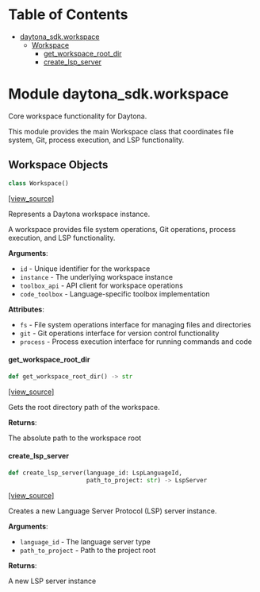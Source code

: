# Table of Contents

* [daytona\_sdk.workspace](#daytona_sdk.workspace)
  * [Workspace](#daytona_sdk.workspace.Workspace)
    * [get\_workspace\_root\_dir](#daytona_sdk.workspace.Workspace.get_workspace_root_dir)
    * [create\_lsp\_server](#daytona_sdk.workspace.Workspace.create_lsp_server)

<a id="daytona_sdk.workspace"></a>

# Module daytona\_sdk.workspace

Core workspace functionality for Daytona.

This module provides the main Workspace class that coordinates file system,
Git, process execution, and LSP functionality.

<a id="daytona_sdk.workspace.Workspace"></a>

## Workspace Objects

```python
class Workspace()
```

[[view_source]](https://github.com/daytonaio/daytona-client/blob/b45168f061cd6be86cb18d4f6da11d28c59292bf/packages/python/src/daytona_sdk/workspace.py#L17)

Represents a Daytona workspace instance.

A workspace provides file system operations, Git operations, process execution,
and LSP functionality.

**Arguments**:

- `id` - Unique identifier for the workspace
- `instance` - The underlying workspace instance
- `toolbox_api` - API client for workspace operations
- `code_toolbox` - Language-specific toolbox implementation
  

**Attributes**:

- `fs` - File system operations interface for managing files and directories
- `git` - Git operations interface for version control functionality
- `process` - Process execution interface for running commands and code

<a id="daytona_sdk.workspace.Workspace.get_workspace_root_dir"></a>

#### get\_workspace\_root\_dir

```python
def get_workspace_root_dir() -> str
```

[[view_source]](https://github.com/daytonaio/daytona-client/blob/b45168f061cd6be86cb18d4f6da11d28c59292bf/packages/python/src/daytona_sdk/workspace.py#L52)

Gets the root directory path of the workspace.

**Returns**:

  The absolute path to the workspace root

<a id="daytona_sdk.workspace.Workspace.create_lsp_server"></a>

#### create\_lsp\_server

```python
def create_lsp_server(language_id: LspLanguageId,
                      path_to_project: str) -> LspServer
```

[[view_source]](https://github.com/daytonaio/daytona-client/blob/b45168f061cd6be86cb18d4f6da11d28c59292bf/packages/python/src/daytona_sdk/workspace.py#L63)

Creates a new Language Server Protocol (LSP) server instance.

**Arguments**:

- `language_id` - The language server type
- `path_to_project` - Path to the project root
  

**Returns**:

  A new LSP server instance

